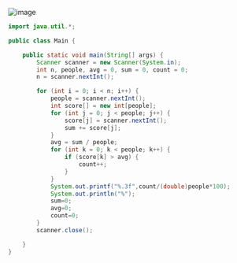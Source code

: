![image](https://user-images.githubusercontent.com/100292629/177517066-95aec004-d08a-479c-893f-344b0d7a2c62.png)
```java
import java.util.*;

public class Main {

	public static void main(String[] args) {
		Scanner scanner = new Scanner(System.in);
		int n, people, avg = 0, sum = 0, count = 0;
		n = scanner.nextInt();

		for (int i = 0; i < n; i++) {
			people = scanner.nextInt();
			int score[] = new int[people];
			for (int j = 0; j < people; j++) {
				score[j] = scanner.nextInt();
				sum += score[j];
			}
			avg = sum / people;
			for (int k = 0; k < people; k++) {
				if (score[k] > avg) {
					count++;
				}
			}
			System.out.printf("%.3f",count/(double)people*100);
			System.out.println("%");
			sum=0;
			avg=0;
			count=0;
		}
		scanner.close();

	}
}
```